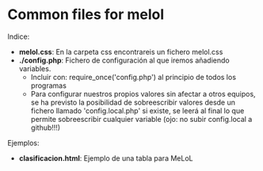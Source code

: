 # Common files for melol

Indice:

- **melol.css**: En la carpeta css encontrareis un fichero melol.css
- **./config.php**: Fichero de configuración al que iremos añadiendo variables. 
  - Incluir con: require_once('config.php') al principio de todos los programas
  - Para configurar nuestros propios valores sin afectar a otros equipos, se ha previsto
    la posibilidad de sobreescribir valores desde un fichero llamado 'config.local.php'
    si existe, se leerá al final lo que permite sobreescribir cualquier variable (ojo: no subir config.local a github!!!)

Ejemplos:
- **clasificacion.html**: Ejemplo de una tabla para MeLoL 

